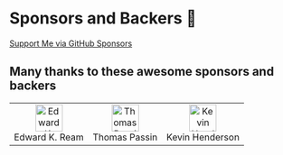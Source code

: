 # Sponsors and Backers 🏅

[Support Me via GitHub Sponsors](https://github.com/sponsors/boltex)

## Many thanks to these awesome sponsors and backers

<table>
    <tr>
        <td align="center">
            <a href="https://github.com/edreamleo">
                <img src="https://avatars.githubusercontent.com/u/592928?v=4"
                     alt="Edward K. Ream"
                     width="48"
                     height="48"
                >
            </a>
            <br>
            Edward K. Ream
        </td>
        <td align="center">
            <a href="https://github.com/tbpassin">
                <img src="https://avatars.githubusercontent.com/u/36974235?v=4"
                     alt="Thomas Passin"
                     width="48"
                     height="48"
                >
            </a>
            <br>
            Thomas Passin
        </td>
        <td align="center">
            <a href="https://github.com/kghenderson">
                <img src="https://avatars.githubusercontent.com/u/3522168?v=4"
                     alt="Kevin Henderson"
                     width="48"
                     height="48"
                >
            </a>
            <br>
            Kevin Henderson
        </td>
    </tr>
</table>
